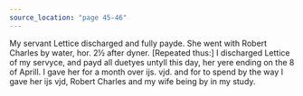 ```yaml
---
source_location: "page 45-46"
---
```

My servant Lettice discharged and fully payde. She went with Robert Charles by
water, hor. 2½ after dyner. [Repeated thus:] I discharged Lettice of my
servyce, and payd all duetyes untyll this day, her yere ending on the 8 of
Aprill. I gave her for a month over ijs. vjd. and for to spend by the way I
gave her ijs vjd, Robert Charles and my wife being by in my study.
